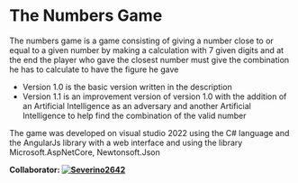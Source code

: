 # The Numbers Game

 The numbers game is a game consisting of giving a number close to or equal to a given number by making a calculation with 7 given digits and at the end the player who gave the closest number must give the combination he has to calculate to have the figure he gave

* Version 1.0 is the basic version written in the description
* Version 1.1 is an improvement version of version 1.0 with the addition of an Artificial Intelligence as an adversary and another Artificial Intelligence to help find the combination of the valid number

The game was developed on visual studio 2022 using the C# language  and the AngularJs library with a web interface and using the library Microsoft.AspNetCore, Newtonsoft.Json

**Collaborator: [![Severino2642](https://avatars.githubusercontent.com/u/167872625?v=4)](https://github.com/Severino2642)**
